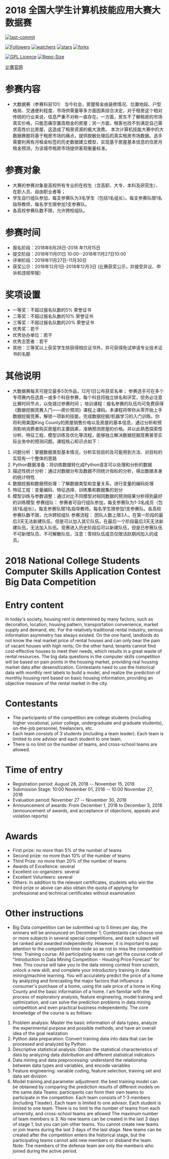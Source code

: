 # 2018 全国大学生计算机技能应用大赛大数据赛

[![last-commit](https://img.shields.io/github/last-commit/lurchycc/My-competition-and-apples-)](../../../graphs/commit-activity)

[![Followers](https://img.shields.io/github/followers/lurchycc?style=social)](https://github.com/lurchycc?tab=followers)
[![watchers](https://img.shields.io/github/watchers/lurchycc/My-competition-and-apples-?style=social)](../../../watchers)
[![stars](https://img.shields.io/github/stars/lurchycc/My-competition-and-apples-?style=social)](../../../stargazers)
[![forks](https://img.shields.io/github/forks/lurchycc/My-competition-and-apples-?style=social)](../../../network/members)

[![GPL Licence](https://img.shields.io/badge/license-GPL-blue)](https://opensource.org/licenses/GPL-3.0/)
[![Repo-Size](https://img.shields.io/github/repo-size/lurchycc/My-competition-and-apples-.svg)](../../../archive/master.zip)

[比赛官网](http://2018.cnccac.com/)

# 参赛内容

- 大数据赛（参赛科目101） 当今社会，房屋租金由装修情况、位置地段、户型格局、交通便利程度、市场供需量等多方面因素综合决定，对于租房这个相对传统的行业来说，信息严重不对称一直存在。一方面，房东不了解租房的市场真实价格，只能忍痛空置高租金的房屋；另一方面，租客也找不到满足自己需求高性价比房屋，这造成了租房资源的极大浪费。
本次计算机技能大赛中的大数据赛题将基于租房市场的痛点，提供脱敏处理后的真实租房市场数据。选手需要利用有月租金标签的历史数据建立模型，实现基于房屋基本信息的住房月租金预测，为该城市租房市场提供客观衡量标准。

# 参赛对象
- 大赛的参赛对象是高校所有专业的在校生（含高职、大专、本科及研究生）、在职人员、自由职业者等；
- 学生自行组队参加，每支参赛队为3名学生（包括1名组长）。每支参赛队限1名指导教师，每名学生限参加1支参赛队。
- 各高校参赛队数不限，允许跨校组队。

# 参赛时间

-  报名阶段：2018年8月28日-2018 年11月15日
-  提交阶段：2018年11月01日 10:00--2018年11月27日10:00
-  评审阶段：2018年11月27日-11月30日
-  获奖公示：2018年12月1日-2018年12月3日 (比赛获奖公示，并接受异议、申诉和违规举报)

# 奖项设置

- 一等奖：不超过报名队数的5% 荣誉证书
- 二等奖：不超过报名队数的10% 荣誉证书
- 三等奖：不超过报名队数的20% 荣誉证书
- 优秀奖：若干
- 优秀协办单位：若干
- 优秀志愿者：若干
- 其他：三等奖以上获奖学生除获得相应证书外，并可获得免试申请专业技术证书的名额

# 其他说明

- 大数据赛每天可提交最多5次作品，12月1日公布获奖名单；
参赛选手可在多个专项赛内任选其一或多个科目参赛，每个科目将独立排名和评奖，但务必注意比赛时间节点，以免错过参赛时间；
培训课程：报名参赛的队伍均可免费获得《数据挖掘竞赛入门——房价预测》课程上课码。本课程将带你从零开始上手数据挖掘竞赛，解锁一项新的技能，完成数据挖掘/机器学习的入门训练。你将利用美国King County的房屋销售价格以及房屋的基本信息，通过分析和预测影响消费者购买房屋的主要因素，准确预测房屋的价格。并以此熟悉探索性分析、特征工程、模型训练及优化等流程，能够独立解决数据挖掘竞赛甚至实际业务中的预测问题。课程核心知识点如下：
1. 问题分析：掌握数据类型基本情况，分析实验目的及可能用到方法、对目标的实现有一个整体的思路
2. Python数据准备：将训练数据转化成Python语言可以处理和分析的数据
3. 描述性统计分析：通过对数据分布及数据不同统计指标的分析，得出数据本身的统计特性
4. 数据挖掘和数据预处理：了解数据类型和变量关系，进行变量的编码处理
5. 特征工程：变量编码、特征选择、训练集和数据集的划分
6. 模型训练与参数调整：通过对比不同模型对相同数据的预测结果分析得到最好的训练模型
参赛组队： 参赛者可自行组队参加，每支参赛队为1-3名成员（包括1名组长）。每支参赛队限1名指导教师。每名学生限参加1支参赛队。各高校参赛队数不限，允许跨校组队
参赛流程： 团队人数上限3人。在第一阶段的最后3天无法新建队伍，但是可以加入其它队伍。在最后一个阶段最后3天无法新建队伍，无法加入队伍。竞赛进入历史阶段后可以新建队伍，但是已参赛队伍不可新增队员、不可解散队伍，注意：答辩队伍成员仅限活跃期间加入的成员。


# 2018 National College Students Computer Skills Application Contest Big Data Competition

# Entry content

In today's society, housing rent is determined by many factors, such as decoration, location, housing pattern, transportation convenience, market supply and demand, etc. For the relatively traditional rental industry, serious information asymmetry has always existed. On the one hand, landlords do not know the real market price of rental houses and can only bear the pain of vacant houses with high rents; On the other hand, tenants cannot find cost-effective houses to meet their needs, which results in a great waste of rental resources.
The big data questions in the computer skills competition will be based on pain points in the housing market, providing real housing market data after desensitization. Contestants need to use the historical data with monthly rent labels to build a model, and realize the prediction of monthly housing rent based on basic housing information, providing an objective measure of the rental market in the city.

# Contestants
- The participants of the competition are college students (including higher vocational, junior college, undergraduate and graduate students), on-the-job personnel, freelancers, etc.
- Each team consists of 3 students (including a team leader). Each team is limited to one advisor and each student to one team.
- There is no limit on the number of teams, and cross-school teams are allowed.

# Time of entry

- Registration period: August 28, 2018 -- November 15, 2018
- Submission Stage: 10:00 November 01, 2018 -- 10:00 November 27, 2018
- Evaluation period: November 27 -- November 30, 2018
- Announcement of awards: From December 1, 2018 to December 3, 2018 (announcement of awards, and acceptance of objections, appeals and violation reports)

# Awards

- First prize: no more than 5% of the number of teams
- Second prize: no more than 10% of the number of teams
- Third Prize: no more than 20% of the number of teams
- Awards of Excellence: several
- Excellent co-organizers: several
- Excellent Volunteers: several
- Others: In addition to the relevant certificates, students who win the third prize or above can also obtain the quota of applying for professional and technical certificates without examination

# Other instructions

- Big Data competition can be submitted up to 5 times per day, the winners will be announced on December 1;
Contestants can choose one or more subjects in several special competitions, and each subject will be ranked and awarded independently. However, it is important to pay attention to the competition time node so as not to miss the competition time.
Training course: All participating teams can get the course code of "Introduction to Data Mining Competition - Housing Price Forecast" for free. This course will take you to the data mining contest from scratch, unlock a new skill, and complete your introductory training in data mining/machine learning. You will accurately predict the price of a home by analyzing and forecasting the major factors that influence a consumer's purchase of a home, using the sale price of a home in King County and the basic information of a home. I am familiar with the process of exploratory analysis, feature engineering, model training and optimization, and can solve the prediction problems in data mining competition and even practical business independently. The core knowledge of the course is as follows:
1. Problem analysis: Master the basic information of data types, analyze the experimental purpose and possible methods, and have an overall idea of the goal realization
2. Python data preparation: Convert training data into data that can be processed and analyzed by Python
3. Descriptive statistical analysis: Obtain the statistical characteristics of data by analyzing data distribution and different statistical indicators
4. Data mining and data preprocessing: understand the relationship between data types and variables, and encode variables
5. Feature engineering: variable coding, feature selection, training set and data set division
6. Model training and parameter adjustment: the best training model can be obtained by comparing the prediction results of different models on the same data
Teams: participants can form their own teams to participate in the competition. Each team consists of 1-3 members (including 1 leader). Each team is limited to one advisor. Each student is limited to one team. There is no limit to the number of teams from each university, and cross-school teams are allowed
The maximum number of team members is 3. No new teams can be created in the last 3 days of stage 1, but you can join other teams. You cannot create new teams or join teams during the last 3 days of the last stage. New teams can be created after the competition enters the historical stage, but the participating teams cannot add new members or disband the team. Note: The members of the defense team are only the members who joined during the active period.
